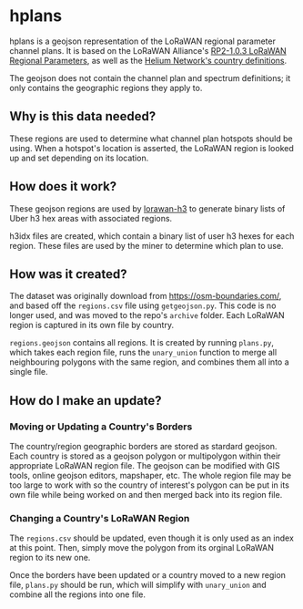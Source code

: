 # hplans
hplans is a geojson representation of the LoRaWAN regional parameter channel plans. It is based on the LoRaWAN Alliance's [RP2-1.0.3 LoRaWAN Regional Parameters](https://lora-alliance.org/resource_hub/rp2-1-0-3-lorawan-regional-parameters/), as well as the [Helium Network's country definitions](https://github.com/helium/miner/blob/master/priv/countries_reg_domains.csv). 

The geojson does not contain the channel plan and spectrum definitions; it only contains the geographic regions they apply to.

## Why is this data needed?
These regions are used to determine what channel plan hotspots should be using. When a hotspot's location is asserted, the LoRaWAN region is looked up and set depending on its location. 

## How does it work?
These geojson regions are used by [lorawan-h3](https://github.com/helium/lorawan-h3) to generate binary lists of Uber h3 hex areas with associated regions.

h3idx files are created, which contain a binary list of user h3 hexes for each region. These files are used by the miner to determine which plan to use. 

## How was it created?
The dataset was originally download from https://osm-boundaries.com/, and based off the `regions.csv` file using `getgeojson.py`. This code is no longer used, and was moved to the repo's `archive` folder. Each LoRaWAN region is captured in its own file by country.

`regions.geojson` contains all regions. It is created by running `plans.py`, which takes each region file, runs the `unary_union` function to merge all neighbouring polygons with the same region, and combines them all into a single file. 


## How do I make an update?
### Moving or Updating a Country's Borders
The country/region geographic borders are stored as stardard geojson. Each country is stored as a geojson polygon or multipolygon within their appropriate LoRaWAN region file. The geojson can be modified with GIS tools, online geojson editors, mapshaper, etc. The whole region file may be too large to work with so the country of interest's polygon can be put in its own file while being worked on and then merged back into its region file.

### Changing a Country's LoRaWAN Region
The `regions.csv` should be updated, even though it is only used as an index at this point. Then, simply move the polygon from its orginal LoRaWAN region to its new one.

Once the borders have been updated or a country moved to a new region file, `plans.py` should be run, which will simplify with `unary_union` and combine all the regions into one file.
